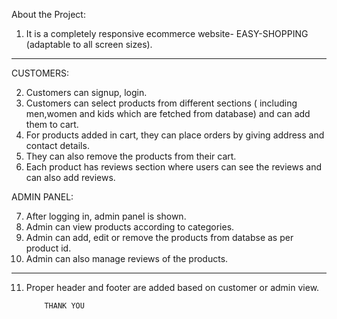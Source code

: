 About the Project:

1. It is a completely responsive ecommerce website- EASY-SHOPPING (adaptable to all screen sizes).

------------------------------------------------------

CUSTOMERS:

2. Customers can signup, login.
3. Customers can select products from different sections ( including men,women and kids which are fetched from database) and can add them to cart.
4. For products added in cart, they can place orders by giving address and contact details.
5. They can also remove the products from their cart.
6. Each product has reviews section where users can see the reviews and can also add reviews.

ADMIN PANEL:

7. After logging in, admin panel is shown.
8. Admin can view products according to categories.
9. Admin can add, edit or remove the products from databse as per product id.
10. Admin can also manage reviews of the products.

------------------------------------------------------------

11. Proper header and footer are added based on customer or admin view.


            THANK YOU
